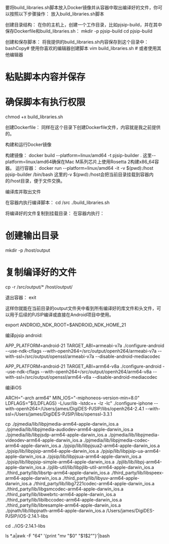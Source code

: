 要将build_libraries.sh脚本放入Docker镜像并从容器中取出编译好的文件，你可以按照以下步骤操作：
放入build_libraries.sh脚本

创建目录结构：
在你的主机上，创建一个工作目录，比如pjsip-build，并在其中保存Dockerfile和build_libraries.sh：
mkdir -p pjsip-build
cd pjsip-build

创建和保存脚本：
将我提供的build_libraries.sh内容保存到这个目录中：
bashCopy# 使用你喜欢的编辑器创建脚本
vim build_libraries.sh   # 或者使用其他编辑器

# 粘贴脚本内容并保存

# 确保脚本有执行权限
chmod +x build_libraries.sh

创建Dockerfile：
同样在这个目录下创建Dockerfile文件，内容就是我之前提供的。

构建和运行Docker镜像

构建镜像：
docker build --platform=linux/amd64 -t pjsip-builder .
这里--platform=linux/amd64确保在Mac M系列芯片上使用Rosetta 2构建x86_64容器。
运行容器：
docker run --platform=linux/amd64 -it -v $(pwd):/host pjsip-builder /bin/bash
这里的-v $(pwd):/host会把当前目录挂载到容器内的/host目录，便于文件交换。

编译库并取出文件

在容器内执行编译脚本：
cd /src
./build_libraries.sh

将编译好的文件复制到挂载目录：
在容器内执行：
# 创建输出目录
mkdir -p /host/output

# 复制编译好的文件
cp -r /src/output/* /host/output/

退出容器：
exit

这样你就能在当前目录的output文件夹中看到所有编译好的库文件和头文件，可以用于后续的PJSIP编译或直接在Android项目中使用。

export ANDROID_NDK_ROOT=$ANDROID_NDK_HOME_21 

编译pjsip android:

APP_PLATFORM=android-21 TARGET_ABI=armeabi-v7a ./configure-android --use-ndk-cflags --with-openh264=/src/output/openh264/armeabi-v7a --with-ssl=/src/output/openssl/armeabi-v7a --disable-android-mediacodec

APP_PLATFORM=android-21 TARGET_ABI=arm64-v8a ./configure-android --use-ndk-cflags --with-openh264=/src/output/openh264/arm64-v8a --with-ssl=/src/output/openssl/arm64-v8a --disable-android-mediacodec


编译iOS

ARCH="-arch arm64" MIN_IOS="-miphoneos-version-min=8.0" LDFLAGS="${LDFLAGS} -L/usr/lib -lstdc++ -lz -lc" ./configure-iphone --with-openh264=/Users/james/DigiDES-PJSIP/libs/openh264-2.4.1 --with-ssl=/Users/james/DigiDES-PJSIP/libs/openssl-3.3.1

cp ./pjmedia/lib/libpjmedia-arm64-apple-darwin_ios.a ./pjmedia/lib/libpjmedia-audiodev-arm64-apple-darwin_ios.a ./pjmedia/lib/libpjsdp-arm64-apple-darwin_ios.a ./pjmedia/lib/libpjmedia-videodev-arm64-apple-darwin_ios.a ./pjmedia/lib/libpjmedia-codec-arm64-apple-darwin_ios.a ./pjsip/lib/libpjsua2-arm64-apple-darwin_ios.a ./pjsip/lib/libpjsip-arm64-apple-darwin_ios.a ./pjsip/lib/libpjsip-ua-arm64-apple-darwin_ios.a ./pjsip/lib/libpjsua-arm64-apple-darwin_ios.a ./pjsip/lib/libpjsip-simple-arm64-apple-darwin_ios.a ./pjlib/lib/libpj-arm64-apple-darwin_ios.a ./pjlib-util/lib/libpjlib-util-arm64-apple-darwin_ios.a ./third_party/lib/libsrtp-arm64-apple-darwin_ios.a ./third_party/lib/libspeex-arm64-apple-darwin_ios.a ./third_party/lib/libyuv-arm64-apple-darwin_ios.a ./third_party/lib/libg7221codec-arm64-apple-darwin_ios.a ./third_party/lib/libgsmcodec-arm64-apple-darwin_ios.a ./third_party/lib/libwebrtc-arm64-apple-darwin_ios.a ./third_party/lib/libilbccodec-arm64-apple-darwin_ios.a ./third_party/lib/libresample-arm64-apple-darwin_ios.a ./pjnath/lib/libpjnath-arm64-apple-darwin_ios.a /Users/james/DigiDES-PJSIP/iOS-2.14.1-libs

cd ../iOS-2.14.1-libs

ls *.a|awk -F "64" '{print "mv "$0" "$1$2""}'|bash
